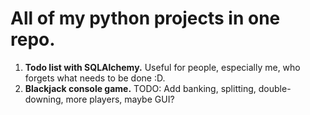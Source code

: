 # All of my python projects in one repo.

1. **Todo list with SQLAlchemy.** Useful for people, especially me, who forgets what needs to be done :D.
2. **Blackjack console game.** TODO: Add banking, splitting, double-downing, more players, maybe GUI?
